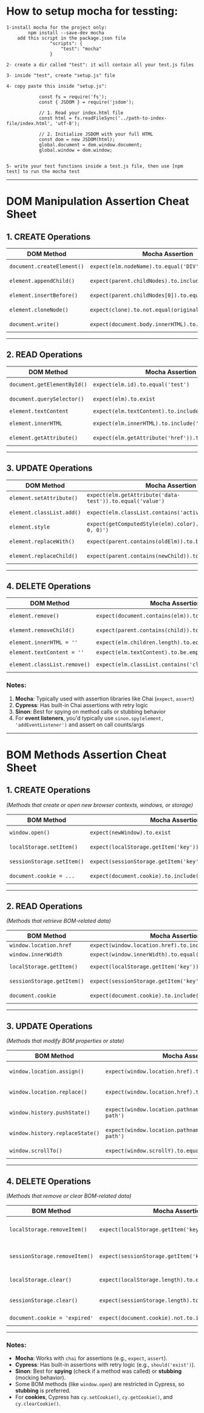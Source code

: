 # How to setup mocha for tessting:

    1-install mocha for the project only:
            npm install --save-dev mocha
        add this script in the package.json file
                    "scripts": {
                        "test": "mocha"
                    }

    2- create a dir called "test": it will contain all your test.js files

    3- inside "test", create "setup.js" file

    4- copy paste this inside "setup.js":
            
                const fs = require('fs');
                const { JSDOM } = require('jsdom');

                // 1. Read your index.html file
                const html = fs.readFileSync('../path-to-index-file/index.html', 'utf-8');

                // 2. Initialize JSDOM with your full HTML
                const dom = new JSDOM(html);
                global.document = dom.window.document;
                global.window = dom.window;


    5- write your test functions inside a test.js file, then use [npm test] to run the mocha test

---

# DOM Manipulation Assertion Cheat Sheet

## **1. CREATE Operations**

| DOM Method            | Mocha Assertion | Cypress Assertion | Sinon Spy/Stub |
|-----------------------|----------------|------------------|---------------|
| `document.createElement()` | `expect(elm.nodeName).to.equal('DIV')` | `cy.get('div').should('exist')` | `sinon.spy(document, 'createElement')` |
| `element.appendChild()` | `expect(parent.childNodes).to.include(child)` | `cy.get('#parent').should('contain', child)` | `sinon.spy(parent, 'appendChild')` |
| `element.insertBefore()` | `expect(parent.childNodes[0]).to.equal(newNode)` | `cy.get('#parent').children().first().should('have.id', 'newNode')` | `sinon.spy(parent, 'insertBefore')` |
| `element.cloneNode()` | `expect(clone).to.not.equal(original)` | `cy.get('#original').should('not.equal', '#clone')` | `sinon.spy(element, 'cloneNode')` |
| `document.write()` | `expect(document.body.innerHTML).to.include('text')` | N/A (avoid in Cypress) | `sinon.stub(document, 'write')` |
---
## **2. READ Operations**

| DOM Method            | Mocha Assertion | Cypress Assertion | Sinon Spy/Stub |
|-----------------------|----------------|------------------|---------------|
| `document.getElementById()` | `expect(elm.id).to.equal('test')` | `cy.get('#test').should('exist')` | `sinon.spy(document, 'getElementById')` |
| `document.querySelector()` | `expect(elm).to.exist` | `cy.get('.class').should('exist')` | `sinon.spy(document, 'querySelector')` |
| `element.textContent` | `expect(elm.textContent).to.include('text')` | `cy.get('p').should('contain', 'text')` | N/A |
| `element.innerHTML` | `expect(elm.innerHTML).to.include('<span>')` | `cy.get('#container').should('have.html', '<span>')` | N/A |
| `element.getAttribute()` | `expect(elm.getAttribute('href')).to.equal('/path')` | `cy.get('a').should('have.attr', 'href', '/path')` | `sinon.spy(element, 'getAttribute')` |
---
## **3. UPDATE Operations**

| DOM Method            | Mocha Assertion | Cypress Assertion | Sinon Spy/Stub |
|-----------------------|----------------|------------------|---------------|
| `element.setAttribute()` | `expect(elm.getAttribute('data-test')).to.equal('value')` | `cy.get('div').should('have.attr', 'data-test', 'value')` | `sinon.spy(element, 'setAttribute')` |
| `element.classList.add()` | `expect(elm.classList.contains('active')).to.be.true` | `cy.get('#btn').should('have.class', 'active')` | `sinon.spy(elm.classList, 'add')` |
| `element.style` | `expect(getComputedStyle(elm).color).to.equal('rgb(255, 0, 0)')` | `cy.get('div').should('have.css', 'color', 'rgb(255, 0, 0)')` | N/A |
| `element.replaceWith()` | `expect(parent.contains(oldElm)).to.be.false` | `cy.get('#old').should('not.exist')` | `sinon.spy(oldElm, 'replaceWith')` |
| `element.replaceChild()` | `expect(parent.contains(newChild)).to.be.true` | `cy.get('#parent').should('contain', '#newChild')` | `sinon.spy(parent, 'replaceChild')` |
---
## **4. DELETE Operations**

| DOM Method            | Mocha Assertion | Cypress Assertion | Sinon Spy/Stub |
|-----------------------|----------------|------------------|---------------|
| `element.remove()` | `expect(document.contains(elm)).to.be.false` | `cy.get('#to-remove').should('not.exist')` | `sinon.spy(element, 'remove')` |
| `element.removeChild()` | `expect(parent.contains(child)).to.be.false` | `cy.get('#parent').should('not.contain', '#child')` | `sinon.spy(parent, 'removeChild')` |
| `element.innerHTML = ''` | `expect(elm.children.length).to.equal(0)` | `cy.get('#container').should('be.empty')` | N/A |
| `element.textContent = ''` | `expect(elm.textContent).to.be.empty` | `cy.get('div').should('be.empty')` | N/A |
| `element.classList.remove()` | `expect(elm.classList.contains('class')).to.be.false` | `cy.get('#elm').should('not.have.class', 'removed')` | `sinon.spy(elm.classList, 'remove')` |

### Notes:
1. **Mocha**: Typically used with assertion libraries like Chai (`expect`, `assert`)
2. **Cypress**: Has built-in Chai assertions with retry logic
3. **Sinon**: Best for spying on method calls or stubbing behavior
4. For **event listeners**, you'd typically use `sinon.spy(element, 'addEventListener')` and assert on call counts/args

---

# **BOM Methods Assertion Cheat Sheet**

## **1. CREATE Operations**  
*(Methods that create or open new browser contexts, windows, or storage)*  

| BOM Method            | Mocha Assertion | Cypress Assertion | Sinon Spy/Stub |
|----------------------|----------------|------------------|---------------|
| `window.open()` | `expect(newWindow).to.exist` | `cy.stub(win, 'open').as('open')`<br>`cy.get('@open').should('be.calledWith', 'url')` | `sinon.stub(window, 'open').returns(fakeWindow)` |
| `localStorage.setItem()` | `expect(localStorage.getItem('key')).to.equal('value')` | `cy.window().its('localStorage').invoke('getItem', 'key').should('eq', 'value')` | `sinon.spy(localStorage, 'setItem')` |
| `sessionStorage.setItem()` | `expect(sessionStorage.getItem('key')).to.equal('value')` | `cy.window().its('sessionStorage').invoke('getItem', 'key').should('eq', 'value')` | `sinon.spy(sessionStorage, 'setItem')` |
| `document.cookie = ...` | `expect(document.cookie).to.include('key=value')` | `cy.getCookie('key').should('have.property', 'value', 'value')` | `sinon.spy(Object.getOwnPropertyDescriptor(Document.prototype, 'cookie'), 'set')` |

---

## **2. READ Operations**  
*(Methods that retrieve BOM-related data)*  

| BOM Method            | Mocha Assertion | Cypress Assertion | Sinon Spy/Stub |
|----------------------|----------------|------------------|---------------|
| `window.location.href` | `expect(window.location.href).to.include('example.com')` | `cy.url().should('include', 'example.com')` | `sinon.spy(window.location, 'href', ['get'])` |
| `window.innerWidth` | `expect(window.innerWidth).to.equal(1024)` | `cy.window().its('innerWidth').should('eq', 1024)` | N/A (property, not a method) |
| `localStorage.getItem()` | `expect(localStorage.getItem('key')).to.equal('value')` | `cy.window().its('localStorage').invoke('getItem', 'key').should('eq', 'value')` | `sinon.spy(localStorage, 'getItem')` |
| `sessionStorage.getItem()` | `expect(sessionStorage.getItem('key')).to.equal('value')` | `cy.window().its('sessionStorage').invoke('getItem', 'key').should('eq', 'value')` | `sinon.spy(sessionStorage, 'getItem')` |
| `document.cookie` | `expect(document.cookie).to.include('key=value')` | `cy.getCookie('key').should('have.property', 'value', 'value')` | `sinon.spy(Object.getOwnPropertyDescriptor(Document.prototype, 'cookie'), 'get')` |

---

## **3. UPDATE Operations**  
*(Methods that modify BOM properties or state)*  

| BOM Method            | Mocha Assertion | Cypress Assertion | Sinon Spy/Stub |
|----------------------|----------------|------------------|---------------|
| `window.location.assign()` | `expect(window.location.href).to.include('new-url')` | `cy.stub(win.location, 'assign').as('assign')`<br>`cy.get('@assign').should('be.calledWith', 'new-url')` | `sinon.spy(window.location, 'assign')` |
| `window.location.replace()` | `expect(window.location.href).to.include('new-url')` | `cy.stub(win.location, 'replace').as('replace')`<br>`cy.get('@replace').should('be.calledWith', 'new-url')` | `sinon.spy(window.location, 'replace')` |
| `window.history.pushState()` | `expect(window.location.pathname).to.equal('/new-path')` | `cy.window().its('history').invoke('pushState', {}, '', '/new-path')`<br>`cy.url().should('include', '/new-path')` | `sinon.spy(window.history, 'pushState')` |
| `window.history.replaceState()` | `expect(window.location.pathname).to.equal('/replaced-path')` | `cy.window().its('history').invoke('replaceState', {}, '', '/replaced-path')`<br>`cy.url().should('include', '/replaced-path')` | `sinon.spy(window.history, 'replaceState')` |
| `window.scrollTo()` | `expect(window.scrollY).to.equal(500)` | `cy.window().its('scrollY').should('eq', 500)` | `sinon.spy(window, 'scrollTo')` |

---

## **4. DELETE Operations**  
*(Methods that remove or clear BOM-related data)*  

| BOM Method            | Mocha Assertion | Cypress Assertion | Sinon Spy/Stub |
|----------------------|----------------|------------------|---------------|
| `localStorage.removeItem()` | `expect(localStorage.getItem('key')).to.be.null` | `cy.window().its('localStorage').invoke('removeItem', 'key')`<br>`cy.window().its('localStorage').invoke('getItem', 'key').should('be.null')` | `sinon.spy(localStorage, 'removeItem')` |
| `sessionStorage.removeItem()` | `expect(sessionStorage.getItem('key')).to.be.null` | `cy.window().its('sessionStorage').invoke('removeItem', 'key')`<br>`cy.window().its('sessionStorage').invoke('getItem', 'key').should('be.null')` | `sinon.spy(sessionStorage, 'removeItem')` |
| `localStorage.clear()` | `expect(localStorage.length).to.equal(0)` | `cy.window().its('localStorage').invoke('clear')`<br>`cy.window().its('localStorage').should('have.length', 0)` | `sinon.spy(localStorage, 'clear')` |
| `sessionStorage.clear()` | `expect(sessionStorage.length).to.equal(0)` | `cy.window().its('sessionStorage').invoke('clear')`<br>`cy.window().its('sessionStorage').should('have.length', 0)` | `sinon.spy(sessionStorage, 'clear')` |
| `document.cookie = 'expired'` | `expect(document.cookie).not.to.include('key=value')` | `cy.clearCookie('key')`<br>`cy.getCookie('key').should('be.null')` | `sinon.spy(Object.getOwnPropertyDescriptor(Document.prototype, 'cookie'), 'set')` |

---

### **Notes:**
- **Mocha**: Works with `chai` for assertions (e.g., `expect`, `assert`).
- **Cypress**: Has built-in assertions with retry logic (e.g., `should('exist')`).
- **Sinon**: Best for **spying** (check if a method was called) or **stubbing** (mocking behavior).
- Some BOM methods (like `window.open`) are restricted in Cypress, so **stubbing** is preferred.
- For **cookies**, Cypress has `cy.setCookie()`, `cy.getCookie()`, and `cy.clearCookie()`.

